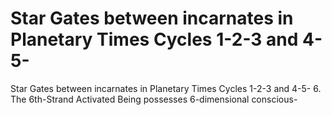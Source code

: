 # Star Gates between incarnates in Planetary Times Cycles 1-2-3 and 4-5-

Star Gates between incarnates in Planetary Times Cycles 1-2-3 and 4-5-
6. The 6th-Strand Activated Being possesses 6-dimensional conscious-